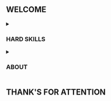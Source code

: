 [//]: # (----------HEADER----------)
## WELCOME
[//]: # (----------HEADER----------)



[//]: # (----------HARD SKILLS----------)
<details>
  <summary>
    <h3>
      HARD SKILLS
    </h3>
  </summary>
  
  ...
 </details>
 
[//]: # (----------HARD SKILLS----------)



[//]: # (----------ABOUT ME----------)
<details>
  <summary>
    <h3>
      ABOUT
    </h3>
  </summary>

  ...
</details>

[//]: # (----------ABOUT ME----------)



[//]: # (----------END----------)

## THANK'S FOR ATTENTION

[//]: # (----------END----------)
